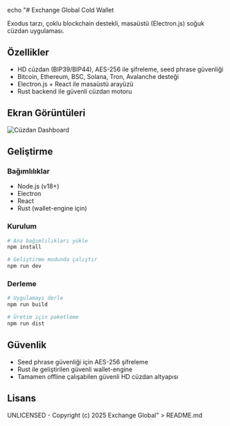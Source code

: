 echo "# Exchange Global Cold Wallet

Exodus tarzı, çoklu blockchain destekli, masaüstü (Electron.js) soğuk cüzdan uygulaması.

## Özellikler

- HD cüzdan (BIP39/BIP44), AES-256 ile şifreleme, seed phrase güvenliği
- Bitcoin, Ethereum, BSC, Solana, Tron, Avalanche desteği
- Electron.js + React ile masaüstü arayüzü
- Rust backend ile güvenli cüzdan motoru

## Ekran Görüntüleri

![Cüzdan Dashboard](./screenshots/dashboard.png)

## Geliştirme

### Bağımlılıklar

- Node.js (v18+)
- Electron
- React
- Rust (wallet-engine için)

### Kurulum

```bash
# Ana bağımlılıkları yükle
npm install

# Geliştirme modunda çalıştır
npm run dev
```

### Derleme

```bash
# Uygulamayı derle
npm run build

# Üretim için paketleme
npm run dist
```

## Güvenlik

- Seed phrase güvenliği için AES-256 şifreleme
- Rust ile geliştirilen güvenli wallet-engine
- Tamamen offline çalışabilen güvenli HD cüzdan altyapısı

## Lisans

UNLICENSED - Copyright (c) 2025 Exchange Global" > README.md
